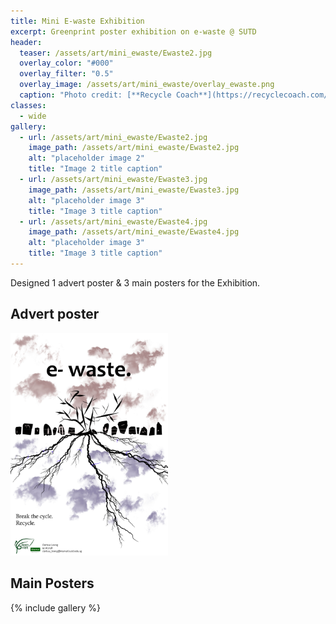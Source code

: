 ```yaml
---
title: Mini E-waste Exhibition
excerpt: Greenprint poster exhibition on e-waste @ SUTD
header:
  teaser: /assets/art/mini_ewaste/Ewaste2.jpg
  overlay_color: "#000"
  overlay_filter: "0.5"
  overlay_image: /assets/art/mini_ewaste/overlay_ewaste.png
  caption: "Photo credit: [**Recycle Coach**](https://recyclecoach.com/blog/item?id=104)"
classes:
  - wide
gallery:
  - url: /assets/art/mini_ewaste/Ewaste2.jpg
    image_path: /assets/art/mini_ewaste/Ewaste2.jpg
    alt: "placeholder image 2"
    title: "Image 2 title caption"
  - url: /assets/art/mini_ewaste/Ewaste3.jpg
    image_path: /assets/art/mini_ewaste/Ewaste3.jpg
    alt: "placeholder image 3"
    title: "Image 3 title caption"
  - url: /assets/art/mini_ewaste/Ewaste4.jpg
    image_path: /assets/art/mini_ewaste/Ewaste4.jpg
    alt: "placeholder image 3"
    title: "Image 3 title caption"
---
```

Designed 1 advert poster & 3 main posters for the Exhibition.

## Advert poster
<a href="/assets/art/mini_ewaste/Ewaste1.jpg" ><img src="/assets/art/mini_ewaste/Ewaste1.jpg" width="50%" ></a>

## Main Posters
{% include gallery %}
